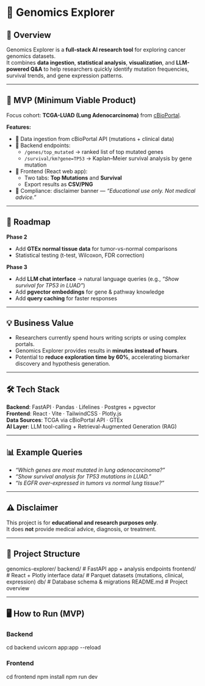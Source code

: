 # 🧬 Genomics Explorer

## 📖 Overview
Genomics Explorer is a **full-stack AI research tool** for exploring cancer genomics datasets.  
It combines **data ingestion**, **statistical analysis**, **visualization**, and **LLM-powered Q&A** to help researchers quickly identify mutation frequencies, survival trends, and gene expression patterns.  

---

## 🎯 MVP (Minimum Viable Product)
Focus cohort: **TCGA-LUAD (Lung Adenocarcinoma)** from [cBioPortal](https://www.cbioportal.org).

**Features:**
- 🔹 Data ingestion from cBioPortal API (mutations + clinical data)  
- 🔹 Backend endpoints:  
  - `/genes/top_mutated` → ranked list of top mutated genes  
  - `/survival/km?gene=TP53` → Kaplan–Meier survival analysis by gene mutation  
- 🔹 Frontend (React web app):  
  - Two tabs: **Top Mutations** and **Survival**  
  - Export results as **CSV/PNG**  
- 🔹 Compliance: disclaimer banner — *“Educational use only. Not medical advice.”*  

---

## 🚀 Roadmap
**Phase 2**  
- Add **GTEx normal tissue data** for tumor-vs-normal comparisons  
- Statistical testing (t-test, Wilcoxon, FDR correction)  

**Phase 3**  
- Add **LLM chat interface** → natural language queries (e.g., *“Show survival for TP53 in LUAD”*)  
- Add **pgvector embeddings** for gene & pathway knowledge  
- Add **query caching** for faster responses  

---

## 💡 Business Value
- Researchers currently spend hours writing scripts or using complex portals.  
- Genomics Explorer provides results in **minutes instead of hours**.  
- Potential to **reduce exploration time by 60%**, accelerating biomarker discovery and hypothesis generation.  

---

## 🛠️ Tech Stack
**Backend**: FastAPI · Pandas · Lifelines · Postgres + pgvector  
**Frontend**: React · Vite · TailwindCSS · Plotly.js  
**Data Sources**: TCGA via cBioPortal API · GTEx  
**AI Layer**: LLM tool-calling + Retrieval-Augmented Generation (RAG)  

---

## 📊 Example Queries
- *“Which genes are most mutated in lung adenocarcinoma?”*  
- *“Show survival analysis for TP53 mutations in LUAD.”*  
- *“Is EGFR over-expressed in tumors vs normal lung tissue?”*  

---

## ⚠️ Disclaimer
This project is for **educational and research purposes only**.  
It does **not** provide medical advice, diagnosis, or treatment.  

---

## 📂 Project Structure


genomics-explorer/
backend/ # FastAPI app + analysis endpoints
frontend/ # React + Plotly interface
data/ # Parquet datasets (mutations, clinical, expression)
db/ # Database schema & migrations
README.md # Project overview


---

## 🖥️ How to Run (MVP)
### Backend

cd backend
uvicorn app:app --reload


### Frontend

cd frontend
npm install
npm run dev

